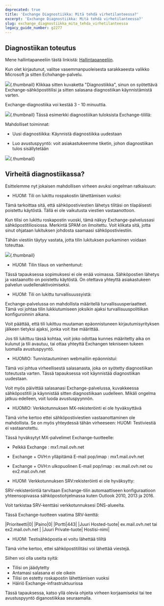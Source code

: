 ```yaml
---
deprecated: true
title: 'Exchange Diagnostiikka: Mitä tehdä virhetilanteessa?'
excerpt: 'Exchange Diagnostiikka: Mitä tehdä virhetilanteessa?'
slug: exchange_diagnostiikka_mita_tehda_virhetilanteessa
legacy_guide_number: g2277
---
```



## Diagnostiikan toteutus
Mene hallintapaneeliin tästä linkistä: [Hallintapaneeliin](https://www.ovh.com/auth/?action=gotomanager).

Kun olet kirjautunut, valitse vasemmanpuoleisesta sarakkaeesta valikko Microsoft ja sitten Echxhange-palvelu.

![](images/img_4450.jpg){.thumbnail}
Klikkaa sitten kuvaketta "Diagnostiikka", sinun on syötettävä Exchange-sähköpostitilisi  ja sitten salasana diagnostiikan käynnistämistä varten.

Exchange-diagnostiika  voi kestää 3 - 10 minuuttia.

![](images/img_4451.jpg){.thumbnail}
Tässä esimerkki diagnostiiikan tuloksista Exchange-tilillä:

Mahdolliset toiminnat:


- Uusi diagnostiikka: Käynnistä diagnostiikka uudestaan

- Luo avustuspyyntö: voit asiakastukeemme tiketin, johon diagnostiikan tulos sisällytetään



![](images/img_4471.jpg){.thumbnail}


## Virheitä diagnostiikassa?
Esittelemme nyt jokaisen mahdollisen virheen avuksi ongelman ratkaisuun:


- HUOM: Tili on lukittu rospakostin lähettämisen vuoksi:


Tämä tarkoittaa sitä, että sähköpostiviestien lähetys tilitäsi on tilapäisesti poistettu käytöstä. Tällä ei ole vaikutusta viestien vastaanottoon.

Kun tilisi on lukittu roskapostin vuoski, tämä näkyy Exchange-palvelussasi sähköpostitiliosiossa. Merkintä SPAM on ilmoitettu. Voit klikata sitä, jotta sinut ohjataan lukituksen johdosta saamaasi sähköpostiviestiin.

Tähän viestiin täytyy vastata, jotta tilin lukituksen  purkaminen voidaan toteuttaa.

![](images/img_4453.jpg){.thumbnail}

- HUOM: Tilin tilaus on vanhentunut:


Tässä tapauksessa sopimuksesi ei ole enää voimassa. Sähköpostien lähetys ja vastaanotto on poistettu käytöstä. On otettava yhteyttä asiakastukeen palvelun uudellenaktivoimiseksi.

- HUOM: Tili on lukittu turvallisuussyistä:


Exchange-palvelussa on mahdollista määritellä turvallisuusperiaatteet. Tämä voi johtaa tilin lukkiutumiseen joksikin ajaksi turvallisuuspolitiikan konfiguroinnin aikana. 

Voit päättää, että tili lukittuu muutaman epäonnistuneen kirjautumisyrityksen jälkeen tietyksi ajaksi, jonka voit itse määrittää. 

Jos tili lukittuu tässä kohtaa, voit joko odottaa kunnes määritetty aika on kulunut ja tili avautuu, tai ottaa yhteyttä Exchangen tekniseen tukeen luomalla avustuspyyntö.

- HUOMIO: Tunnistautuminen webmailiin epäonnistui:


Tämä voi johtua virheellisestä salasanasta, joka on syötetty diagnostiikan toteutusta varten. Tässä tapauksessa voit käynnistää diagnostiikan uudestaan.

Voit myös päivittää salasanasi Exchange-palvelussa, kuvakkeessa sähköpostitili ja käynnistää sitten diagnostiikaan uudelleen. Mikäli ongelma jatkuu edelleen, voit luoda avustuspyynnön.

- HUOMIO: Verkkotunnuksen MX-rekisteröinti ei ole hyväksyttävä 


Tämä virhe kertoo ettei sähköpostiviestien vastaanottaminen ole mahdollista. Se on myös yhteydessä tähän virheeseen: HUOM: Testiviestiä ei vastaanotettu.

Tässä hyväksytyt MX-palvelimet Exchange-tuotteelle:


- Pelkkä Exchange : mx1.mail.ovh.net
- Exchange + OVH:n ylläpitämä E-mail pop/imap : mx1.mail.ovh.net
- Exchange + OVH:n ulkopuolinen E-mail pop/imap : ex.mail.ovh.net ou ex2.mail.ovh.net



-  HUOM: Verkkotunnuksen SRV:rekisteröinti ei ole hyväksytty:


SRV-rekisteröintiä tarvitaan Exchange-tilin automaattiseen konfiguraatioon yhteensopivassa sähköpostiohjelmassa kuten Outlook 2010, 2013 ja 2016.

Voit tarkistaa SRV-kenttäsi verkkotunnuksesi DNS-alueelta.

Tässä Exchange-tuotteen vaatima SRV-kenttä:

|Prioriteetti|0|
|Paino|0|
|Portti|443|
|Juuri Hosted-tuote| ex.mail.ovh.net tai ex2.mail.ovh.net |
|Juuri Private-tuote| Hostisi-nimi|



- HUOM: Testisähköpostia ei voitu lähettää tililtä


Tämä virhe kertoo, ettei sähköpostitilitäsi voi lähettää viestejä.

Siihen voi olla useita syitä:


- Tilisi on jäädytetty
- Antamasi salasana ei ole oikein
- Tilisi on estetty roskapostin lähettämisen vuoksi
- Häiriö Exchange-infrastruktuurissa


Tässä tapauksessa, katso yllä olevia ohjeita virheen korjaamiseksi tai tee avustuspyyntö diganostiikkaa seuraamalla.

